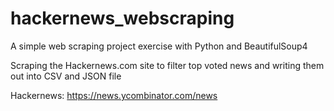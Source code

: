 # hackernews_webscraping
A simple web scraping project exercise with Python and BeautifulSoup4

Scraping the Hackernews.com site to filter top voted news and writing them out into CSV and JSON file

Hackernews:
https://news.ycombinator.com/news
